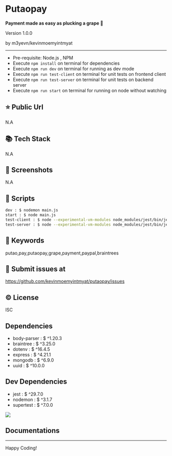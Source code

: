 # Putaopay

**Payment made as easy as plucking a grape 🍇**

<p>Version 1.0.0</p>
<p>by m3yevn/kevinmoemyintmyat</p>

<hr/>

- Pre-requisite: Node.js , NPM
- Execute `npm install` on terminal for dependencies
- Execute `npm run dev` on terminal for running as dev mode
- Execute `npm run test-client` on terminal for unit tests on frontend client
- Execute `npm run test-server` on terminal for unit tests on backend server
- Execute `npm run start` on terminal for running on node without watching



## ⭐ Public Url

N.A

## 📚 Tech Stack

N.A

## 📸 Screenshots

N.A

## 📜 Scripts

```sh
dev : $ nodemon main.js
start : $ node main.js
test-client : $ node --experimental-vm-modules node_modules/jest/bin/jest.js --watch --runInBand tests/client/*
test-server : $ node --experimental-vm-modules node_modules/jest/bin/jest.js --watch --detectOpenHandles --runInBand tests/server/*

```

## 🔑 Keywords

putao,pay,putaopay,grape,payment,paypal,braintrees

## 👾 Submit issues at

https://github.com/kevinmoemyintmyat/putaopay/issues

## ©️ License

ISC

## Dependencies

 - body-parser : $ ^1.20.3
 - braintree : $ ^3.25.0
 - dotenv : $ ^16.4.5
 - express : $ ^4.21.1
 - mongodb : $ ^6.9.0
 - uuid : $ ^10.0.0


## Dev Dependencies

 - jest : $ ^29.7.0
 - nodemon : $ ^3.1.7
 - supertest : $ ^7.0.0


<img src="https://cdn.dribbble.com/users/2401141/screenshots/5487982/developers-gif-showcase.gif"/>

## Documentations



<hr/>
Happy Coding!

